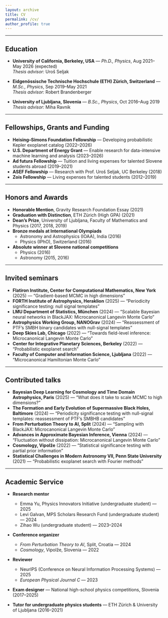 ```yaml
---
layout: archive
title: CV
permalink: /cv/
author_profile: true
---
```


---

## Education

- **University of California, Berkeley, USA** — *Ph.D., Physics*, Aug 2021–May 2026 (expected)  
  *Thesis advisor:* Uroš Seljak

- **Eidgenössische Technische Hochschule (ETH) Zürich, Switzerland** — *M.Sc., Physics*, Sep 2019–May 2021  
  *Thesis advisor:* Robert Brandenberger

- **University of Ljubljana, Slovenia** — *B.Sc., Physics*, Oct 2016–Aug 2019  
  *Thesis advisor:* Miha Ravnik

---

## Fellowships, Grants and Funding

- **Heising–Simons Foundation Fellowship** — Developing probabilistic Kepler exoplanet catalog (2022–2026)
- **U.S. Department of Energy Grant** — Enable research for data-intensive machine learning and analysis (2023–2026)
- **Ad futura Fellowship** — Tuition and living expenses for talented Slovene students abroad (2019–2021)
- **ASEF Fellowship** — Research with Prof. Uroš Seljak, UC Berkeley (2018)
- **Zois Fellowship** — Living expenses for talented students (2012–2019)

---

## Honors and Awards

- **Honorable Mention**, Gravity Research Foundation Essay (2021)
- **Graduation with Distinction**, ETH Zürich (High GPA) (2021)
- **Dean’s Prize**, University of Ljubljana, Faculty of Mathematics and Physics (2017, 2018, 2019)
- **Bronze medals at International Olympiads**  
  - Astronomy and Astrophysics (IOAA), India (2016)  
  - Physics (IPhO), Switzerland (2016)
- **Absolute winner at Slovene national competitions**  
  - Physics (2016)  
  - Astronomy (2015, 2016)

---

## Invited seminars

- **Flatiron Institute, Center for Computational Mathematics, New York** (2025) — “Gradient-based MCMC in high dimensions”
- **FORTH Institute of Astrophysics, Heraklion** (2025) — “Periodicity significance testing: null signal templates”
- **LMU Department of Statistics, München** (2024) — “Scalable Bayesian neural networks in BlackJAX: Microcanonical Langevin Monte Carlo”
- **Astrophysics Working Group, NANOGrav** (2024) — “Reassessment of PTF’s SMBH binary candidates with null-signal templates”
- **Deep Skies Lab, Chicago** (2022) — “Towards field-level inference: Microcanonical Langevin Monte Carlo”
- **Center for Integrative Planetary Sciences, Berkeley** (2022) — “Probabilistic exoplanet search”
- **Faculty of Computer and Information Science, Ljubljana** (2022) — “Microcanonical Hamiltonian Monte Carlo”

---

## Contributed talks

- **Bayesian Deep Learning for Cosmology and Time Domain Astrophysics, Paris** (2025) — “What does it take to scale MCMC to high dimensions?”
- **The Formation and Early Evolution of Supermassive Black Holes, Baltimore** (2024) — “Periodicity significance testing with null-signal templates: reassessment of PTF’s SMBHB candidates”
- **From Perturbation Theory to AI, Split** (2024) — “Sampling with BlackJAX: Microcanonical Langevin Monte Carlo”
- **Advances in Approximate Bayesian Inference, Vienna** (2024) — “Fluctuation without dissipation: Microcanonical Langevin Monte Carlo”
- **Cosmology, Vipolže** (2022) — “Statistical significance testing with partial prior information”
- **Statistical Challenges in Modern Astronomy VII, Penn State University** (2021) — “Probabilistic exoplanet search with Fourier methods”

---

## Academic Service

- **Research mentor**  
  - Emma Yu, Physics Innovators Initiative (undergraduate student) — 2025  
  - Levi Galvan, MPS Scholars Research Fund (undergraduate student) — 2024  
  - Zihao Wu (undergraduate student) — 2023–2024  

- **Conference organizer**  
  - *From Perturbation Theory to AI*, Split, Croatia — 2024  
  - *Cosmology*, Vipolže, Slovenia — 2022

- **Reviewer**  
  - NeurIPS (Conference on Neural Information Processing Systems) — 2025  
  - *European Physical Journal C* — 2023

- **Exam designer** — National high-school physics competitions, Slovenia (2017–2025)

- **Tutor for undergraduate physics students** — ETH Zürich & University of Ljubljana (2016–2021)
